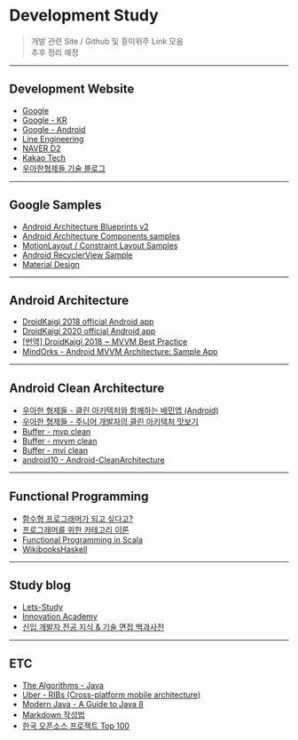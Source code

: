 # Development Study

> 개발 관련 Site / Github 및 흥미위주 Link 모음   
> 추후 정리 예정

****
## Development Website
- [Google](https://developers.googleblog.com/)
- [Google - KR](https://developers-kr.googleblog.com/)
- [Google - Android](https://developer.android.com/)
- [Line Engineering](https://engineering.linecorp.com/ko/blog/)
- [NAVER D2](https://d2.naver.com/home)
- [Kakao Tech](https://tech.kakao.com/)
- [우아한형제들 기술 블로그](http://woowabros.github.io/)

****
## Google Samples
- [Android Architecture Blueprints v2](https://github.com/googlesamples/android-architecture)
- [Android Architecture Components samples](https://github.com/googlesamples/android-architecture-components)
- [MotionLayout / Constraint Layout Samples](https://github.com/googlesamples/android-ConstraintLayoutExamples)
- [Android RecyclerView Sample](https://github.com/googlesamples/android-RecyclerView)
- [Material Design](https://material.io/)

****
## Android Architecture
- [DroidKaigi 2018 official Android app](https://github.com/DroidKaigi/conference-app-2018)
- [DroidKaigi 2020 official Android app](https://github.com/DroidKaigi/conference-app-2020)
- [[번역] DroidKaigi 2018 ~ MVVM Best Practice](http://pluu.github.io/blog/android/droidkaigi/2018/06/24/droidkaigi-mvvm/)
- [MindOrks - Android MVVM Architecture: Sample App](https://github.com/MindorksOpenSource/android-mvvm-architecture)

****
## Android Clean Architecture
- [우아한 형제들 - 클린 아키텍처와 함께하는 배민앱 (Android)](http://woowabros.github.io/experience/2019/01/17/baeminapp-clean-architecture.html)
- [우아한 형제들 - 주니어 개발자의 클린 아키텍처 맛보기](http://woowabros.github.io/tools/2019/10/02/clean-architecture-experience.html)
- [Buffer - mvp clean](https://github.com/bufferapp/android-clean-architecture-boilerplate)
- [Buffer - mvvm clean](https://github.com/bufferapp/clean-architecture-components-boilerplate)
- [Buffer - mvi clean](https://github.com/bufferapp/android-clean-architecture-mvi-boilerplate)
- [android10 - Android-CleanArchitecture](https://github.com/android10/Android-CleanArchitecture)

****
## Functional Programming
- [함수형 프로그래머가 되고 싶다고?](https://github.com/FEDevelopers/tech.description/wiki/%ED%95%A8%EC%88%98%ED%98%95-%ED%94%84%EB%A1%9C%EA%B7%B8%EB%9E%98%EB%A8%B8%EA%B0%80-%EB%90%98%EA%B3%A0-%EC%8B%B6%EB%8B%A4%EA%B3%A0%3F-(Part-1))
- [프로그래머를 위한 카테고리 이론](https://github.com/pilgwon/CategoryTheory)
- [Functional Programming in Scala](https://github.com/kpug/fpis)
- [WikibooksHaskell](https://wikidocs.net/book/204)

****
## Study blog
- [Lets-Study](https://github.com/JoMingyu/Lets-Study)
- [Innovation Academy](https://github.com/innovationacademy-kr/software-resources)
- [신입 개발자 전공 지식 & 기술 면접 백과사전](https://github.com/gyoogle/tech-interview-for-developer)

****
## ETC
- [The Algorithms - Java](https://github.com/TheAlgorithms/Java)
- [Uber - RIBs (Cross-platform mobile architecture)](https://github.com/uber/RIBs)
- [Modern Java - A Guide to Java 8](https://github.com/winterbe/java8-tutorial)
- [Markdown 작성법](https://gist.github.com/ihoneymon/652be052a0727ad59601#file-gistfile1-md)
- [한국 오픈소스 프로젝트 Top 100](https://medium.com/supple/%ED%95%9C%EA%B5%AD-%EC%98%A4%ED%94%88%EC%86%8C%EC%8A%A4-%ED%94%84%EB%A1%9C%EC%A0%9D%ED%8A%B8-top-100-739dafc082cf)
